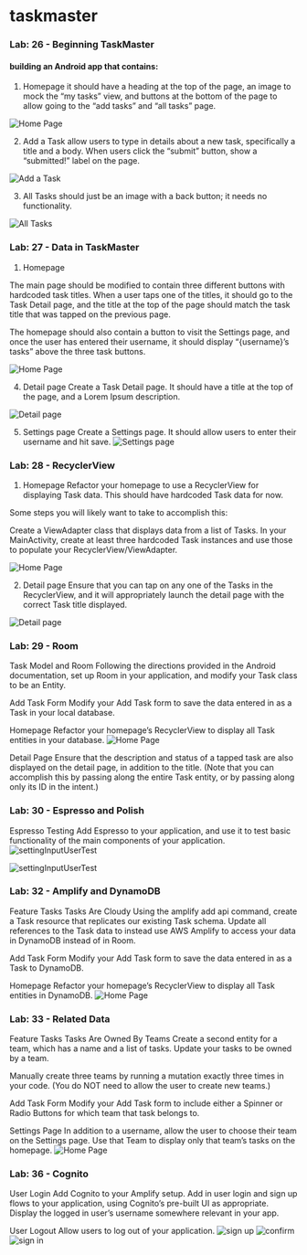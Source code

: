 # taskmaster
### Lab: 26 - Beginning TaskMaster
####  building an Android app that contains:

1. Homepage
it should have a heading at the top of the page, an image to mock the “my tasks” view, and buttons at the bottom of the page to allow going to the “add tasks” and “all tasks” page.

![Home Page](screenshots/homePage.PNG)

2. Add a Task
allow users to type in details about a new task, specifically a title and a body. When users click the “submit” button, show a “submitted!” label on the page.

![Add a Task](screenshots/addtaskPage.PNG)

3. All Tasks
should just be an image with a back button; it needs no functionality.

![All Tasks](screenshots/allTaskesPage.PNG)
### Lab: 27 - Data in TaskMaster
1. Homepage

The main page should be modified to contain three different buttons with hardcoded task titles. When a user taps one of the titles, it should go to the Task Detail page, and the title at the top of the page should match the task title that was tapped on the previous page.

The homepage should also contain a button to visit the Settings page, and once the user has entered their username, it should display “{username}’s tasks” above the three task buttons.

![Home Page](screenshots/homePagelab27.PNG)

4. Detail page
Create a Task Detail page. It should have a title at the top of the page, and a Lorem Ipsum description.

![Detail page](screenshots/detailPage.PNG)

5. Settings page
Create a Settings page. It should allow users to enter their username and hit save.
![Settings page](screenshots/settingNew.PNG)

### Lab: 28 - RecyclerView
1. Homepage
Refactor your homepage to use a RecyclerView for displaying Task data. This should have hardcoded Task data for now.

Some steps you will likely want to take to accomplish this:

Create a ViewAdapter class that displays data from a list of Tasks.
In your MainActivity, create at least three hardcoded Task instances and use those to populate your RecyclerView/ViewAdapter.

![Home Page](screenshots/homePageLab28.PNG)

2. Detail page
Ensure that you can tap on any one of the Tasks in the RecyclerView, and it will appropriately launch the detail page with the correct Task title displayed.

![Detail page](screenshots/detailsPagelab28.PNG)

### Lab: 29 - Room

Task Model and Room
Following the directions provided in the Android documentation, set up Room in your application, and modify your Task class to be an Entity.

Add Task Form
Modify your Add Task form to save the data entered in as a Task in your local database.

Homepage
Refactor your homepage’s RecyclerView to display all Task entities in your database.
![Home Page](screenshots/homePageLab28.PNG)

Detail Page
Ensure that the description and status of a tapped task are also displayed on the detail page, in addition to the title. (Note that you can accomplish this by passing along the entire Task entity, or by passing along only its ID in the intent.)

### Lab: 30 - Espresso and Polish
Espresso Testing
Add Espresso to your application, and use it to test basic functionality of the main components of your application.
![settingInputUserTest](screenshots/MainActivityTest.PNG)

![settingInputUserTest](screenshots/settingInputUserTest.PNG)

### Lab: 32 - Amplify and DynamoDB
Feature Tasks
Tasks Are Cloudy
Using the amplify add api command, create a Task resource that replicates our existing Task schema. Update all references to the Task data to instead use AWS Amplify to access your data in DynamoDB instead of in Room.

Add Task Form
Modify your Add Task form to save the data entered in as a Task to DynamoDB.

Homepage
Refactor your homepage’s RecyclerView to display all Task entities in DynamoDB.
![Home Page](screenshots/ssHomePageLab32.PNG)

### Lab: 33 - Related Data

Feature Tasks
Tasks Are Owned By Teams
Create a second entity for a team, which has a name and a list of tasks. Update your tasks to be owned by a team.

Manually create three teams by running a mutation exactly three times in your code. (You do NOT need to allow the user to create new teams.)

Add Task Form
Modify your Add Task form to include either a Spinner or Radio Buttons for which team that task belongs to.

Settings Page
In addition to a username, allow the user to choose their team on the Settings page. Use that Team to display only that team’s tasks on the homepage.
![Home Page](screenshots/displayInMain.PNG)

### Lab: 36 - Cognito
User Login
Add Cognito to your Amplify setup. Add in user login and sign up flows to your application, using Cognito’s pre-built UI as appropriate. Display the logged in user’s username somewhere relevant in your app.

User Logout
Allow users to log out of your application.
![sign up](screenshots/signuppage.PNG)
![confirm](screenshots/confiremCode.PNG)
![sign in](screenshots/signIn.PNG)
